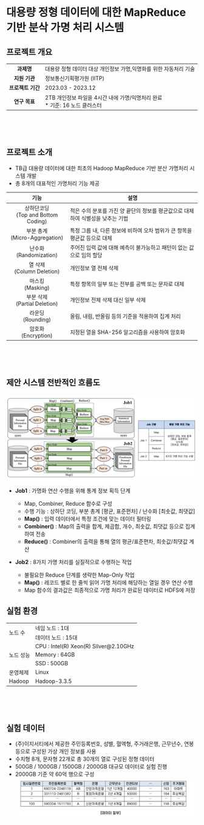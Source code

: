 # 대용량 정형 데이터에 대한 MapReduce 기반 분삭 가명 처리 시스템 



## 프로젝트 개요

|||
|:---:|--|
|**과제명**|대용량 정형 데이터 대상 개인정보 가명,익명화를 위한 자동처리 기술|
|**지원 기관**|정보통신기획평가원 (IITP)|
|**프로젝트 기간**| 2023.03 - 2023.12 |
|**연구 목표**| 2TB 개인정보 파일을 4시간 내에 가명/익명처리 완료 <br/> * 기준: 16 노드 클러스터|

<br/>
<br/>
<br/>

## 프로젝트 소개
- TB급 대용량 데이터에 대한 최초의 Hadoop MapReduce 기반 분산 가명처리 시스템 개발
- 총 8개의 대표적인 가명처리 기능 제공
  
|기능|설명|
|:---:|---|
|상하단코딩 <br> (Top and Bottom Coding)|적은 수의 분포를 가진 양 끝단의 정보를 평균값으로 대체하여 식별성을 낮추는 기법|
|부분 총계 <br> (Micro-Aggregation)|특정 그룹 내, 다른 정보에 비하여 오차 범위가 큰 항목을 평균값 등으로 대체|
|난수화 <br> (Randomization)|주어진 입력 값에 대해 예측이 불가능하고 패턴이 없는 값으로 임의 할당|
|열 삭제 <br> (Column Deletion)|개인정보 열 전체 삭제|
|마스킹 <br> (Masking)|특정 항목의 일부 또는 전부를 공백 또는 문자로 대체|
|부분 삭제 <br> (Partial Deletion)|개인정보 전체 삭제 대신 일부 삭제|
|라운딩 <br> (Rounding)|올림, 내림, 반올림 등의 기준을 적용하여 집계 처리|
|암호화 <br> (Encryption)|지정된 열을 SHA-256 알고리즘을 사용하여 암호화|

<br/>
<br/>
<br/>

## 제안 시스템 전반적인 흐름도 
<img src="Overview.png" title="프로그램 흐름도"></img><br/>

- **Job1** : 가명화 연산 수행을 위해 통계 정보 획득 단계
  - Map, Combiner, Reduce 함수로 구성
  - 수행 기능 : 상하단 코딩, 부분 총계 [평균, 표준편차] / 난수화 [최솟값, 최댓값]
  - **Map()** : 입력 데이터에서 특정 조건에 맞는 데이터 필터링
  - **Combiner()** : Map의 출력을 합계, 제곱합, 개수, 최솟값, 최댓값 등으로 집계하여 전송
  - **Reduce()** : Combiner의 출력을 통해 열의 평균/표준편차, 최솟값/최댓값 계산
  
- **Job2** : 8가지 가명 처리를 실질적으로 수행하는 작업
  - 불필요한 Reduce 단계를 생략한 Map-Only 작업
  - **Map()** : 레코드 별로 한 줄씩 읽어 가명 처리에 해당하는 열일 경우 연산 수행
  - Map 함수의 결과값은 최종적으로 가명 처리가 완료된 데이터로 HDFS에 저장

 ## 실험 환경  
 
<table>
  <tr>
    <td rowspan="2">노드 수</td>
    <td>네임 노드 : 1대</td>
  </tr>
  <tr>
  <td>데이터 노드 : 15대</td>
  </tr>
  <tr>
    <td rowspan="3">노드 성능</td>
    <td>CPU : Intel(R) Xeon(R) Silver@2.10GHz</td>
  </tr>
  <tr>
    <td>Memory : 64GB</td>
  </tr>
  <tr>
    <td> SSD : 500GB </td>
  </tr>
  <tr>
    <td> 운영체제 </td>
    <td> Linux </td>
  </tr>
  <tr>
    <td> Hadoop </td>
    <td> Hadoop-3.3.5 </td>
  </tr>

</table>

<br/>
<br/>
<br/>

## 실험 데이터
- (주)이지서티에서 제공한 주민등록번호, 성별, 혈액형, 주거래은행, 근무년수, 연봉 등으로 구성된 가상 개인 정보를 사용
- 수치형 8개, 문자형 22개로 총 30개의 열로 구성된 정형 데이터
- 500GB / 1000GB / 1500GB / 2000GB 대규모 데이터로 실험 진행
- 2000GB 기준 약 60억 행으로 구성  
<img src="Data.png" title="데이터 일부"></img><br/>

